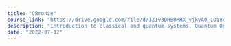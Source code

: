 ```yaml
---
title: "QBronze"
course_link: "https://drive.google.com/file/d/1ZIv3DHB0MHX_vjkyA0_1O1e8CN2rK2Xn/view"
description: "Introduction to classical and quantum systems, Quantum Operators on a qubit, Entanglement and quantum protocols along with intro to Grover’s Algorithms."
date: "2022-07-12"
---
```

